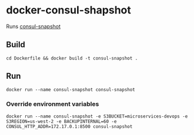 # docker-consul-shapshot
Runs [consul-snapshot](https://github.com/pshima/consul-snapshot)

## Build
`cd Dockerfile && docker build -t consul-snapshot .`

## Run
`docker run --name consul-snapshot consul-snapshot`

### Override environment variables
`docker run --name consul-snapshot -e S3BUCKET=microservices-devops -e S3REGION=us-west-2 -e BACKUPINTERNAL=60 -e CONSUL_HTTP_ADDR=172.17.0.1:8500 consul-snapshot`